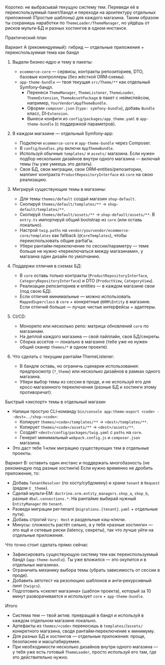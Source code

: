 Коротко: не выбрасывай текущую систему тем. Переведи её в переиспользуемый пакет/бандл и переходи на архитектуру отдельных приложений (Простые шаблоны) для каждого магазина. Таким образом ты сохранишь наработки по `ThemeLoader/ThemeManager`, но уйдёшь от рисков мульти‑БД и разных хостингов в одном инстансе.

Практический план

Вариант A (рекомендуемый): гибрид — отдельные приложения + переиспользуемая тема как бандл
1) Выдели бизнес‑ядро и тему в пакеты:
   - `ecommerce-core` — сервисы, контракты репозиториев, DTO, базовые контроллеры (без жёсткой ORM‑схемы).
   - `app-theme-bundle` — твоя текущая `src/Theme/**` как отдельный Symfony‑бандл.
     - Перенеси `ThemeManager`, `ThemeListener`, `ThemeLoader`, `ThemeExtension`, `ThemeAssetPackage` в пакет с неймспейсом, например, `YourVendor\AppThemeBundle`.
     - Оформи `composer.json` (`type: symfony-bundle`), добавь `Bundle` класс, DI‑`Extension`.
     - Вынеси конфиги из `config/packages/app_theme.yaml` в `app-theme-bundle` (с поддержкой параметров).

2) В каждом магазине — отдельный Symfony‑app:
   - Подключи `ecommerce-core` и `app-theme-bundle` через Composer.
   - В `config/bundles.php` включи `AppThemeBundle`.
   - Используй обычные `templates/` и `assets/` магазина. Если нужен подбор нескольких дизайнов внутри одного магазина — включай темы (ты уже умеешь это делать).
   - Своя БД, свои миграции, свои ORM‑entities/репозитории, маппинг контракта `ProductRepositoryInterface` из `core` на свою реализацию.

3) Мигрируй существующие темы в магазины:
   - Для темы `themes/default` создай магазин `shop-default`.
   - Скопируй `themes/default/templates/**` → `shop-default/templates/**`.
   - Скопируй `themes/default/assets/**` → `shop-default/assets/**`. В `entry.ts` импортируй общий bootstrap из `core` (или оставь локально).
   - Настрой `twig.paths` на `vendor/yourvendor/ecommerce-core/templates` как fallback (`@CoreTemplates`), чтобы переиспользовать общие partial’ы.
   - Убери рантайм‑переключение по сессии/параметру — теме больше не нужно «переключаться между магазинами», у магазина один дизайн по умолчанию.

4) Поддержи отличия в схемах БД:
   - В `core` оставь только контракты (`ProductRepositoryInterface`, `CategoryRepositoryInterface`) и DTO (`ProductView`, `CategoryView`).
   - Реализации репозиториев и entities — в каждом магазине свои (под свою БД).
   - Если отличия минимальные — можно использовать `MappedSuperclass` в `core` + конкретные `@ORM\Entity` в магазине. Если отличий больше — лучше чистые интерфейсы + адаптеры.

5) CI/CD:
   - Монорепо или несколько репо: матрица обновлений `core` по магазинам.
   - На деплой каждого магазина — свой пайплайн, своя БД/секреты.
   - Сборка ассетов — локально в магазине (тебе уже не нужен общий сканер `themes/*` в одном проекте).

6) Что сделать с текущим рантайм‑ThemeListener:
   - В бандле оставь, но ограничь сценарии использования: предпросмотр (`?_theme`) или несколько дизайнов в рамках одного магазина.
   - Убери выбор темы из сессии в проде, и не используй его для кросс‑магазинного переключения (разные БД и хостинги этому противоречат).

Быстрый «экспорт» темы в отдельный магазин
- Напиши простую CLI‑команду `bin/console app:theme:export <code> --dest=../shop-<code>`:
  - Копирует `themes/<code>/templates/**` → `<dest>/templates/**`.
  - Копирует `themes/<code>/assets/**` → `<dest>/assets/**`.
  - Создаёт `<dest>/config/packages/twig.yaml` с `paths` на `core`.
  - Генерит минимальный `webpack.config.js` и `composer.json` магазина.
- Это даст тебе 1‑клик миграцию существующих тем в отдельные проекты.

Вариант B: оставить один инстанс и поддержать многобазность (не рекомендую под разные хостинги)
Если нужно временно не дробить приложение, то:
- Добавь `TenantResolver` (по хосту/субдомену) и храни `tenant` в `Request` (рядом с `_theme`).
- Сделай мульти‑EM: `doctrine.orm.entity_managers.shop_a`, `shop_b`, разные `dbal.connections.*`. На рантайме выбирай нужный `EntityManager` по `tenant`.
- Разведи миграции per‑tenant (`migrations.{tenant}.yaml` + отдельные пути).
- Добавь строгий `Vary: Host` и раздельные кэш‑ключи.
- Минусы: сложность растёт сильно, а у тебя «разные хостинги» — это ещё и сетевые риски (latency, секреты), так что лучше уйти на отдельные приложения.

Что точно стоит сделать прямо сейчас
- Зафиксировать существующую систему тем как переиспользуемый бандл (`app-theme-bundle`). Ты уже вложился — это окупится и в отдельных магазинах.
- Ограничить механику выбора темы (убрать зависимость от сессии в проде).
- Добавить автотест на резолюцию шаблонов и анти‑рекурсивный линт (`twigcs`).
- Подготовить «скелет магазина» (шаблон проекта), который за 10 минут разворачивается и использует `core` + `app-theme-bundle`.

Итого
- Система тем — твой актив: превращай в бандл и используй в каждом отдельном магазине локально.
- Артефакты из `themes/<code>` переносишь в `templates/`/`assets/` конкретного магазина, сводя рантайм‑переключение к минимуму.
- Для разных БД и хостингов — отдельные приложения: проще, безопаснее и масштабируемее.
- При необходимости несколько дизайнов внутри одного магазина — у тебя уже есть готовый `ThemeLoader`, просто используй его там, где это действительно нужно.
